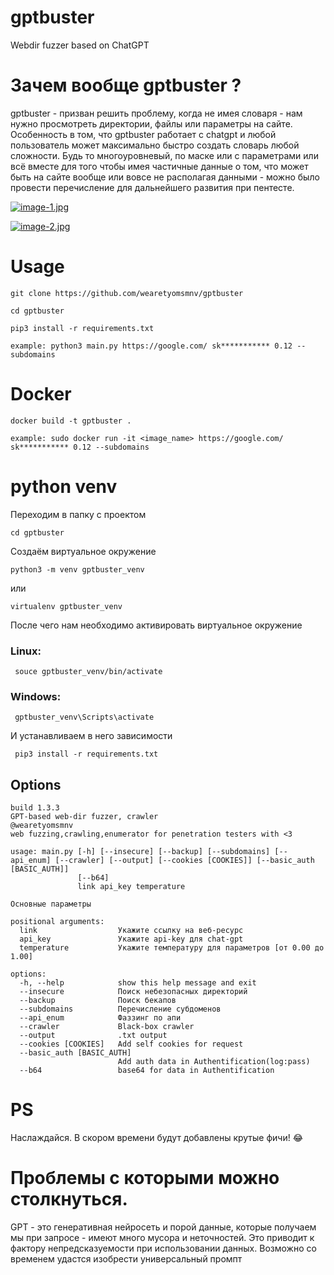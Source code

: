 # gptbuster
Webdir fuzzer based on ChatGPT


# Зачем вообще gptbuster ?

gptbuster - призван решить проблему, когда не имея словаря - нам нужно просмотреть директории, файлы или параметры на сайте. Особенность в том, что gptbuster работает с chatgpt и любой пользователь может максимально быстро создать словарь любой сложности. Будь то многоуровневый, по маске или с параметрами или всё вместе для того чтобы имея частичные данные о том, что может быть на сайте вообще или вовсе не располагая данными - можно было провести перечисление для дальнейшего развития при пентесте. 


[![image-1.jpg](https://i.postimg.cc/RhQQrVjt/image-1.jpg)](https://postimg.cc/y3xScB66)


[![image-2.jpg](https://i.postimg.cc/W4jWtC7T/image-2.jpg)](https://postimg.cc/TK7q4kS4)

# Usage

```
git clone https://github.com/wearetyomsmnv/gptbuster
```
```
cd gptbuster
```
```
pip3 install -r requirements.txt
```

```
example: python3 main.py https://google.com/ sk*********** 0.12 --subdomains
```


# Docker

```
docker build -t gptbuster . 
```

```
example: sudo docker run -it <image_name> https://google.com/ sk*********** 0.12 --subdomains
```


# python venv

Переходим в папку с проектом
```
cd gptbuster
```

Создаём виртуальное окружение
```
python3 -m venv gptbuster_venv
```

или

```
virtualenv gptbuster_venv
```


После чего нам необходимо активировать виртуальное окружение

### Linux:
```
 souce gptbuster_venv/bin/activate
```

### Windows:

```
 gptbuster_venv\Scripts\activate
```


И устанавливаем в него зависимости

```
 pip3 install -r requirements.txt
```



## Options


```
build 1.3.3
GPT-based web-dir fuzzer, crawler
@wearetyomsmnv
web fuzzing,crawling,enumerator for penetration testers with <3

usage: main.py [-h] [--insecure] [--backup] [--subdomains] [--api_enum] [--crawler] [--output] [--cookies [COOKIES]] [--basic_auth [BASIC_AUTH]]
               [--b64]
               link api_key temperature

Основные параметры

positional arguments:
  link                  Укажите ссылку на веб-ресурс
  api_key               Укажите api-key для chat-gpt
  temperature           Укажите температуру для параметров [от 0.00 до 1.00]

options:
  -h, --help            show this help message and exit
  --insecure            Поиск небезопасных директорий
  --backup              Поиск бекапов
  --subdomains          Перечисление субдоменов
  --api_enum            Фаззинг по апи
  --crawler             Black-box crawler
  --output              .txt output
  --cookies [COOKIES]   Add self cookies for request
  --basic_auth [BASIC_AUTH]
                        Add auth data in Authentification(log:pass)
  --b64                 base64 for data in Authentification

```

# PS

Наслаждайся. В скором времени будут добавлены крутые фичи! :joy:

# Проблемы с которыми можно столкнуться.

GPT - это генеративная нейросеть и порой данные, которые получаем мы при запросе - имеют много мусора и неточностей. Это приводит к фактору непредсказуемости при использовании данных. Возможно со временем удастся изобрести универсальный промпт
